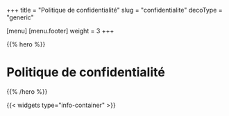 +++
title = "Politique de confidentialité"
slug = "confidentialite"
decoType = "generic"

[menu]
	[menu.footer]
		weight = 3
+++

{{% hero %}}

# Politique de confidentialité

{{% /hero %}}

{{< widgets type="info-container" >}}
